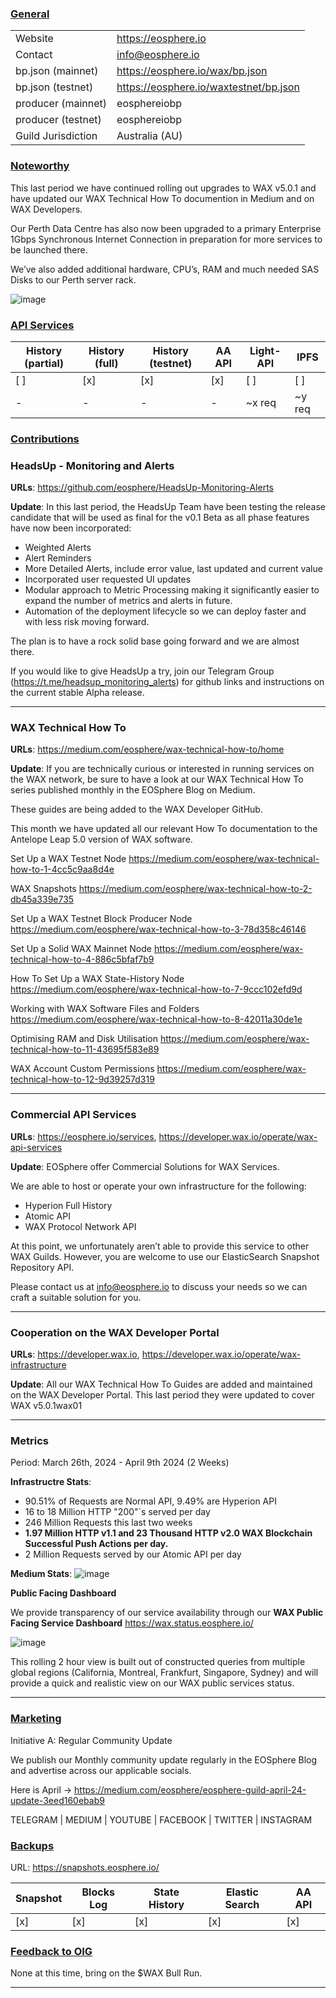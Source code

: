 ### <ins>General</ins>

|  |  |
| --- | --- |
| Website | https://eosphere.io |
| Contact | info@eosphere.io |
| bp.json (mainnet) | https://eosphere.io/wax/bp.json |
| bp.json (testnet) | https://eosphere.io/waxtestnet/bp.json |
| producer (mainnet) | eosphereiobp |
| producer (testnet) | eosphereiobp |
| Guild Jurisdiction | Australia (AU) |

### <ins>Noteworthy</ins>
This last period we have continued rolling out upgrades to WAX v5.0.1 and have updated our WAX Technical How To documention in Medium and on WAX Developers.

Our Perth Data Centre has also now been upgraded to a primary Enterprise 1Gbps Synchronous Internet Connection in preparation for more services to be launched there.

We’ve also added additional hardware, CPU’s, RAM and much needed SAS Disks to our Perth server rack.

![image](https://github.com/Rossco99/waxguilds/assets/12730423/9c920a2e-957a-4d20-b716-15a8e5f6b4cd)

### <ins>API Services</ins>

| History (partial) | History (full) | History (testnet) | AA API | Light-API  | IPFS |
|--------|--------|--------|--------|--------|--------|
| [ ] | [x] | [x] | [x] | [ ] | [ ] |  [ ] |
| - | - | - | - | ~x req |  ~y req |

### <ins>Contributions</ins>

### HeadsUp - Monitoring and Alerts

**URLs**: https://github.com/eosphere/HeadsUp-Monitoring-Alerts 

**Update**: 
In this last period, the HeadsUp Team have been testing the release candidate that will be used as final for the v0.1 Beta as all phase features have now been incorporated:

- Weighted Alerts
- Alert Reminders
- More Detailed Alerts, include error value, last updated and current value
- Incorporated user requested UI updates
- Modular approach to Metric Processing making it significantly easier to expand the number of metrics and alerts in future.
- Automation of the deployment lifecycle so we can deploy faster and with less risk moving forward.

The plan is to have a rock solid base going forward and we are almost there.

If you would like to give HeadsUp a try, join our Telegram Group (https://t.me/headsup_monitoring_alerts) for github links and instructions on the current stable Alpha release.

---

### WAX Technical How To

**URLs**: https://medium.com/eosphere/wax-technical-how-to/home

**Update**: 
If you are technically curious or interested in running services on the WAX network, be sure to have a look at our WAX Technical How To series published monthly in the EOSphere Blog on Medium.

These guides are being added to the WAX Developer GitHub.

This month we have updated all our relevant How To documentation to the Antelope Leap 5.0 version of WAX software.

Set Up a WAX Testnet Node
https://medium.com/eosphere/wax-technical-how-to-1-4cc5c9aa8d4e

WAX Snapshots
https://medium.com/eosphere/wax-technical-how-to-2-db45a339e735

Set Up a WAX Testnet Block Producer Node
https://medium.com/eosphere/wax-technical-how-to-3-78d358c46146

Set Up a Solid WAX Mainnet Node
https://medium.com/eosphere/wax-technical-how-to-4-886c5bfaf7b9

How To Set Up a WAX State-History Node
https://medium.com/eosphere/wax-technical-how-to-7-9ccc102efd9d

Working with WAX Software Files and Folders
https://medium.com/eosphere/wax-technical-how-to-8-42011a30de1e

Optimising RAM and Disk Utilisation
https://medium.com/eosphere/wax-technical-how-to-11-43695f583e89

WAX Account Custom Permissions
https://medium.com/eosphere/wax-technical-how-to-12-9d39257d319

---

### Commercial API Services

**URLs**: https://eosphere.io/services, https://developer.wax.io/operate/wax-api-services

**Update**:
EOSphere offer Commercial Solutions for WAX Services.

We are able to host or operate your own infrastructure for the following:
- Hyperion Full History
- Atomic API
- WAX Protocol Network API

At this point, we unfortunately aren’t able to provide this service to other WAX Guilds. However, you are welcome to use our ElasticSearch Snapshot Repository API.

Please contact us at info@eosphere.io to discuss your needs so we can craft a suitable solution for you.

---

### Cooperation on the WAX Developer Portal

**URLs**: https://developer.wax.io, https://developer.wax.io/operate/wax-infrastructure

**Update**: All our WAX Technical How To Guides are added and maintained on the WAX Developer Portal. This last period they were updated to cover WAX v5.0.1wax01

---

### Metrics

Period: March 26th, 2024 - April 9th 2024 (2 Weeks)

**Infrastructre Stats**:
- 90.51% of Requests are Normal API, 9.49% are Hyperion API
- 16 to 18 Million HTTP "200"`s served per day
- 246 Million Requests this last two weeks
- **1.97 Million HTTP v1.1 and 23 Thousand HTTP v2.0 WAX Blockchain Successful Push Actions per day.**
- 2 Million Requests served by our Atomic API per day

**Medium Stats**:
![image](https://github.com/Rossco99/waxguilds/assets/12730423/3a287e4f-45db-4b21-8226-1091b5f7d462)

**Public Facing Dashboard**

We provide transparency of our service availability through our **WAX Public Facing Service Dashboard** https://wax.status.eosphere.io/

![image](https://github.com/Rossco99/waxguilds/assets/12730423/03004c65-fa68-41ba-80da-1ac8d02602f3)

This rolling 2 hour view is built out of constructed queries from multiple global regions (California, Montreal, Frankfurt, Singapore, Sydney) and will provide a quick and realistic view on our WAX public services status.

---

### <ins>Marketing</ins>

Initiative A: Regular Community Update

We publish our Monthly community update regularly in the EOSphere Blog and advertise across our applicable socials.

Here is April -> https://medium.com/eosphere/eosphere-guild-april-24-update-3eed160ebab9

TELEGRAM | MEDIUM | YOUTUBE | FACEBOOK | TWITTER | INSTAGRAM

### <ins>Backups </ins>
URL: https://snapshots.eosphere.io/

| Snapshot | Blocks Log | State History | Elastic Search | AA API |
|--------|--------|--------|--------|--------|
| [x] | [x] | [x] | [x] | [x] |


### <ins>Feedback to OIG</ins>
None at this time, bring on the $WAX Bull Run.

----

